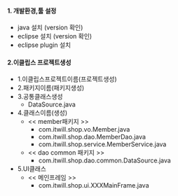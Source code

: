 #### 1. 개발환경,툴 설정
   - java    설치 (version 확인)
   - eclipse 설치 (version 확인)
   - eclipse plugin 설치
    
    

#### 2.이클립스 프로젝트생성
   - 1.이클립스프로젝트이름(프로젝트생성)
   - 2.패키지이름(패키지생성)
   - 3.공통클래스생성
        - DataSource.java
   - 4.클래스이름(생성)   
	 - << member패키지 >>
	   - com.itwill.shop.vo.Member.java
	   - com.itwill.shop.dao.MemberDao.java   
	   - com.itwill.shop.service.MemberService.java   
	 - << dao common 패키지 >>   
	   - com.itwill.shop.dao.common.DataSource.java   
   - 5.UI클래스   
	 - << 메인프레임 >>   
	   - com.itwill.shop.ui.XXXMainFrame.java    	

